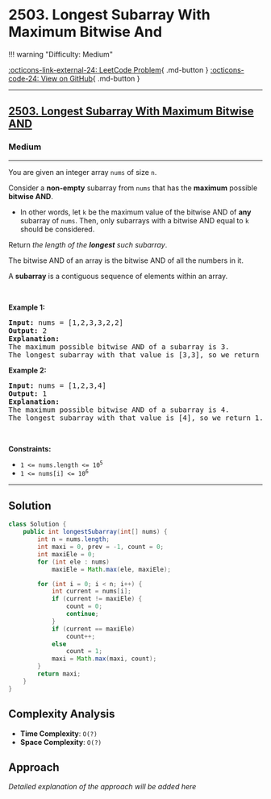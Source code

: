 # 2503. Longest Subarray With Maximum Bitwise And

!!! warning "Difficulty: Medium"

[:octicons-link-external-24: LeetCode Problem](https://leetcode.com/problems/longest-subarray-with-maximum-bitwise-and/){ .md-button }
[:octicons-code-24: View on GitHub](https://github.com/RAJ8664/Leetcode/tree/master/2503-longest-subarray-with-maximum-bitwise-and){ .md-button }

---

<h2><a href="https://leetcode.com/problems/longest-subarray-with-maximum-bitwise-and">2503. Longest Subarray With Maximum Bitwise AND</a></h2><h3>Medium</h3><hr><p>You are given an integer array <code>nums</code> of size <code>n</code>.</p>

<p>Consider a <strong>non-empty</strong> subarray from <code>nums</code> that has the <strong>maximum</strong> possible <strong>bitwise AND</strong>.</p>

<ul>
	<li>In other words, let <code>k</code> be the maximum value of the bitwise AND of <strong>any</strong> subarray of <code>nums</code>. Then, only subarrays with a bitwise AND equal to <code>k</code> should be considered.</li>
</ul>

<p>Return <em>the length of the <strong>longest</strong> such subarray</em>.</p>

<p>The bitwise AND of an array is the bitwise AND of all the numbers in it.</p>

<p>A <strong>subarray</strong> is a contiguous sequence of elements within an array.</p>

<p>&nbsp;</p>
<p><strong class="example">Example 1:</strong></p>

<pre>
<strong>Input:</strong> nums = [1,2,3,3,2,2]
<strong>Output:</strong> 2
<strong>Explanation:</strong>
The maximum possible bitwise AND of a subarray is 3.
The longest subarray with that value is [3,3], so we return 2.
</pre>

<p><strong class="example">Example 2:</strong></p>

<pre>
<strong>Input:</strong> nums = [1,2,3,4]
<strong>Output:</strong> 1
<strong>Explanation:</strong>
The maximum possible bitwise AND of a subarray is 4.
The longest subarray with that value is [4], so we return 1.
</pre>

<p>&nbsp;</p>
<p><strong>Constraints:</strong></p>

<ul>
	<li><code>1 &lt;= nums.length &lt;= 10<sup>5</sup></code></li>
	<li><code>1 &lt;= nums[i] &lt;= 10<sup>6</sup></code></li>
</ul>


---

## Solution

```java
class Solution {
    public int longestSubarray(int[] nums) {
        int n = nums.length;
        int maxi = 0, prev = -1, count = 0;
        int maxiEle = 0;
        for (int ele : nums)
            maxiEle = Math.max(ele, maxiEle);

        for (int i = 0; i < n; i++) {
            int current = nums[i];
            if (current != maxiEle) {
                count = 0;
                continue;
            }
            if (current == maxiEle)
                count++;
            else
                count = 1;
            maxi = Math.max(maxi, count);
        }
        return maxi;
    }
}
```

## Complexity Analysis

- **Time Complexity**: `O(?)`
- **Space Complexity**: `O(?)`

## Approach

*Detailed explanation of the approach will be added here*

